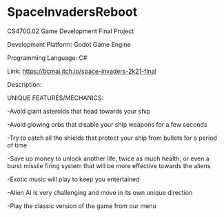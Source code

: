 # SpaceInvadersReboot
CS4700.02 Game Development Final Project

Development Platform: Godot Game Engine

Programming Language: C#

Link: https://bcmai.itch.io/space-invaders-2k21-final

Description:

UNIQUE FEATURES/MECHANICS:

-Avoid giant asteroids that head towards your ship

-Avoid glowing orbs that disable your ship weapons for a few seconds

-Try to catch all the shields that protect your ship from bullets for a period of time

-Save up money to unlock another life, twice as much health, or even a burst missile firing system that will be more effective towards the aliens

-Exotic music will play to keep you entertained

-Alien AI is very challenging and move in its own unique direction

-Play the classic version of the game from our menu



